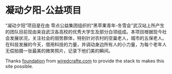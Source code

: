 凝动夕阳-公益项目
==============

“凝动夕阳”项目是在由 零点公益集团组织的“黑苹果青年-冬雪会”武汉站上所产生的团队目前现由来自武汉各高校的优秀大学生及部分白领组成。本项目根据现今社会发展状况，关注社会的弱势群体，特别针对农村的空巢老人，城市的五保老人。在科技发展的今天，借用科技的力量，并调动身边所有人的小力量，为每个老年人无偿拍摄一张最美的微笑照片，记录下他们美的瞬间。

Thanks [foundation](http://wiredcraft.github.com/foundation) from [wiredcrafte.com](http://wiredcraft.com) to provide the stack to makes this site possible.